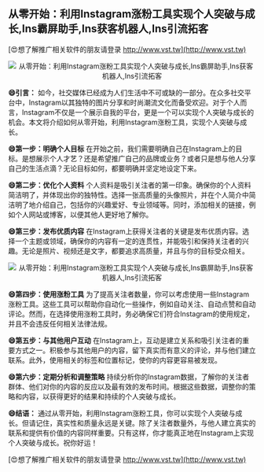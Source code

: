 ## **从零开始：利用Instagram涨粉工具实现个人突破与成长,Ins霸屏助手,Ins获客机器人,Ins引流拓客**

[😍想了解推广相关软件的朋友请登录 http://www.vst.tw](http://www.vst.tw)

 <center><img src="https://vst.tw/MP4/tuiguang/png/0.png" alt="从零开始：利用Instagram涨粉工具实现个人突破与成长,Ins霸屏助手,Ins获客机器人,Ins引流拓客"></center>

**😄引言：**
如今，社交媒体已经成为人们生活中不可或缺的一部分。在众多社交平台中，Instagram以其独特的图片分享和时尚潮流文化而备受欢迎。对于个人而言，Instagram不仅是一个展示自我的平台，更是一个可以实现个人突破与成长的机会。本文将介绍如何从零开始，利用Instagram涨粉工具，实现个人突破与成长。

**😄第一步：明确个人目标**
在开始之前，我们需要明确自己在Instagram上的目标。是想展示个人才艺？还是希望推广自己的品牌或业务？或者只是想与他人分享自己的生活点滴？无论目标如何，都要明确并坚定地设定下来。

**😄第二步：优化个人资料**
个人资料是吸引关注者的第一印象。确保你的个人资料简洁明了，并体现出你的独特性。选择一张高质量的头像照片，并在个人简介中简洁明了地介绍自己，包括你的兴趣爱好、专业领域等。同时，添加相关的链接，例如个人网站或博客，以便其他人更好地了解你。

**😄第三步：发布优质内容**
在Instagram上获得关注者的关键是发布优质内容。选择一个主题或领域，确保你的内容有一定的连贯性，并能吸引和保持关注者的兴趣。无论是照片、视频还是文字，都要追求高质量，并且与你的目标受众相关。

 <center><img src="https://vst.tw/MP4/tuiguang/png/3.png" alt="从零开始：利用Instagram涨粉工具实现个人突破与成长,Ins霸屏助手,Ins获客机器人,Ins引流拓客"></center>

**😄第四步：使用涨粉工具**
为了提高关注者数量，你可以考虑使用一些Instagram涨粉工具。这些工具可以帮助你自动化一些操作，例如自动关注、自动点赞和自动评论。然而，在选择使用涨粉工具时，务必确保它们符合Instagram的使用规定，并且不会违反任何相关法律法规。

**😄第五步：与其他用户互动**
在Instagram上，互动是建立关系和吸引关注者的重要方式之一。积极参与其他用户的内容，留下真实而有意义的评论，并与他们建立联系。此外，使用相关的标签和位置标记，使你的内容更容易被发现。

**😄第六步：定期分析和调整策略**
持续分析你的Instagram数据，了解你的关注者群体、他们对你的内容的反应以及最有效的发布时间。根据这些数据，调整你的策略和内容，以获得更好的结果和持续的个人突破与成长。

**😄结语：**
通过从零开始，利用Instagram涨粉工具，你可以实现个人突破与成长。但请记住，真实性和质量永远是关键。除了关注者数量外，与他人建立真实的联系和提供有价值的内容同样重要。只有这样，你才能真正地在Instagram上实现个人突破与成长。祝你好运！

[😍想了解推广相关软件的朋友请登录 http://www.vst.tw](http://www.vst.tw)



